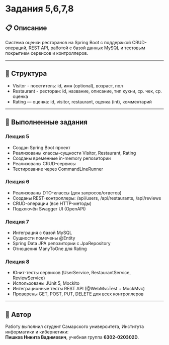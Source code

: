 # Задания 5,6,7,8

## 📋 Описание

Система оценки ресторанов на Spring Boot с поддержкой CRUD-операций, REST API, работой с базой данных MySQL и тестовым покрытием сервисов и контроллеров.

---

## 🧩 Структура

- Visitor - посетитель: id, имя (optional), возраст, пол
- Restaurant - ресторан: id, название, описание, тип кухни, ср. чек, ср. оценка
- Rating — оценка: id, visitor, restaurant, оценка (int), комментарий

---

## 📌 Выполненные задания

### Лекция 5

- Создан Spring Boot проект
- Реализованы классы-сущности Visitor, Restaurant, Rating
- Созданы временные in-memory репозитории
- Реализованы CRUD-сервисы
- Тестирование через CommandLineRunner

### Лекция 6

- Реализованы DTO-классы (для запросов/ответов)
- Созданы REST-контроллеры: /api/users, /api/restaurants, /api/reviews
- CRUD-операции (все HTTP-методы)
- Подключён Swagger UI (OpenAPI)

### Лекция 7

- Интеграция c базой MySQL
- Сущности помечены @Entity
- Spring Data JPA репозитории с JpaRepository
- Отношения ManyToOne для Rating

### Лекция 8

- Юнит-тесты сервисов (UserService, RestaurantService, ReviewService)
- Использованы JUnit 5, Mockito
- Интеграционные тесты REST API (@WebMvcTest + MockMvc)
- Проверены GET, POST, PUT, DELETE для всех контроллеров

---

## 📎 Автор

Работу выполнил студент Самарского университета, Института информатики и кибернетики:  
**Пишков Никита Вадимович**, учебная группа **6302-020302D**.
